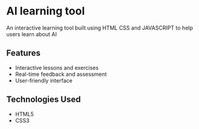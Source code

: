 # AI learning tool
An interactive learning tool built using HTML CSS and JAVASCRIPT to help users learn about AI

## Features
* Interactive lessons and exercises
* Real-time feedback and assessment
* User-friendly interface
 
## Technologies Used
* HTML5
* CSS3  